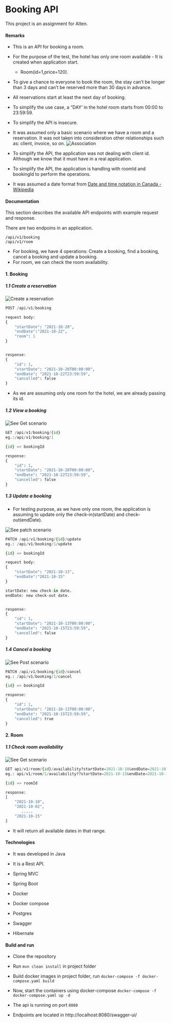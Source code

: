 # Booking API

This project is an assignment for Alten.

#### Remarks
- This is an API for booking a room.
- For the purpose of the test, the hotel has only one room available - It is created when application start.
    - Room(id=1,price=120).
- To give a chance to everyone to book the room, the stay can’t be longer than 3 days and
  can’t be reserved more than 30 days in advance.
- All reservations start at least the next day of booking.
- To simplify the use case, a “DAY’ in the hotel room starts from 00:00 to 23:59:59.
- To simplify the API is insecure.
- It was assumed only a basic scenario where we have a room and a reservation. It was not taken into consideration 
other relationships such as: client, invoice, so on.
![Association](https://i.ibb.co/2gvFZWk/Untitled-Diagram-1.png)

 - To simplify the API, the application was not dealing with client id. Although we know that it must have in a real application.
 - To simplify the API, the application is handling with roomId and bookingId to perform the operations.
 - It was assumed a date format from [Date and time notation in Canada - Wikipedia](https://en.wikipedia.org/wiki/Date_and_time_notation_in_Canada#:~:text=The%20YYYY%20%2D%20MM%20%2D%20DD%20format%20is%20the%20only%20method%20of,formats%20often%20results%20in%20misinterpretation)
 
#### Documentation


This section describes the available API endpoints with example request and response.

There are two endpoins in an application.

    /api/v1/booking
    /api/v1/room


- For booking, we have 4 operations: Create a booking, find a booking, cancel a booking and update a booking.
- For room, we can check the room availability.

#### 1. Booking
##### 1.1 Create a reservation
![Create a reservation](https://i.ibb.co/chFYxB2/http-POST-fw.png)

```python
POST /api/v1/booking

request body:
{
    "startDate": "2021-10-20",
    "endDate":"2021-10-22",
    "room": 1
}

```

```python

response:
{
    "id": 1,
    "startDate": "2021-10-20T00:00:00",
    "endDate": "2021-10-22T23:59:59",
    "cancelled": false
}

```

- As we are assuming only one room for the hotel, we are already passing its id.

##### 1.2 View a booking
![See Get scenario](https://i.ibb.co/58Qr5nP/http-GET-fw.png)


```python
GET /api/v1/booking/{id}
eg.:/api/v1/booking/1

{id} => bookingId

response:
{
    "id": 1,
    "startDate": "2021-10-20T00:00:00",
    "endDate": "2021-10-22T23:59:59",
    "cancelled": false
}

```

##### 1.3 Update a booking

- For testing purpose, as we have only one room, the application is assuming to update only 
the check-in(startDate) and check-out(endDate).

![See patch scenario](https://i.ibb.co/nMpSJC8/http-PATCH-update-fw.png)


```python
PATCH /api/v1/booking/{id}/update
eg.: /api/v1/booking/1/update

{id} => bookingId

request body:
{
    "startDate": "2021-10-13",
    "endDate":"2021-10-15"
}

startDate: new check-in date.
endDate: new check-out date.

```

```python

response:
{
    "id": 1,
    "startDate": "2021-10-13T00:00:00",
    "endDate": "2021-10-15T23:59:59",
    "cancelled": false
}

```


##### 1.4 Cancel a booking
![See Post scenario](https://i.ibb.co/nqX6JRy/http-PATCH-cancel-fw.png)


```python
PATCH /api/v1/booking/{id}/cancel
eg.: /api/v1/booking/1/cancel

{id} => bookingId

response:
{
    "id": 1,
    "startDate": "2021-10-13T00:00:00",
    "endDate": "2021-10-15T23:59:59",
    "cancelled": true
}

```

#### 2. Room
##### 1.1 Check room availability
![See Get scenario](https://i.ibb.co/4Khpwkc/http-GET-Room-fw.png)



```python
GET api/v1/room/{id}/availability?startDate=2021-10-10&endDate=2021-10-10
eg.: api/v1/room/1/availability??startDate=2021-10-15&endDate=2021-10-15

{id} => roomId

response:
[
    "2021-10-10",
    "2021-10-02",
       .....
    "2021-10-15"
]

```
- It will return all available dates in that range.

#### Technologies
- It was developed in Java

- It is a Rest API.

- Spring MVC

- Spring Boot

- Docker

- Docker compose

- Postgres

- Swagger

- Hibernate

#### Build and run
- Clone the repository
- Run `mvn clean install` in project folder
- Build docker images in project folder, run `docker-compose -f docker-compose.yaml build`
- Now, start the containers using docker-compose `docker-compose -f docker-compose.yaml up -d`

- The api is running on port `8080`
- Endpoints are located in http://localhost:8080/swagger-ui/



